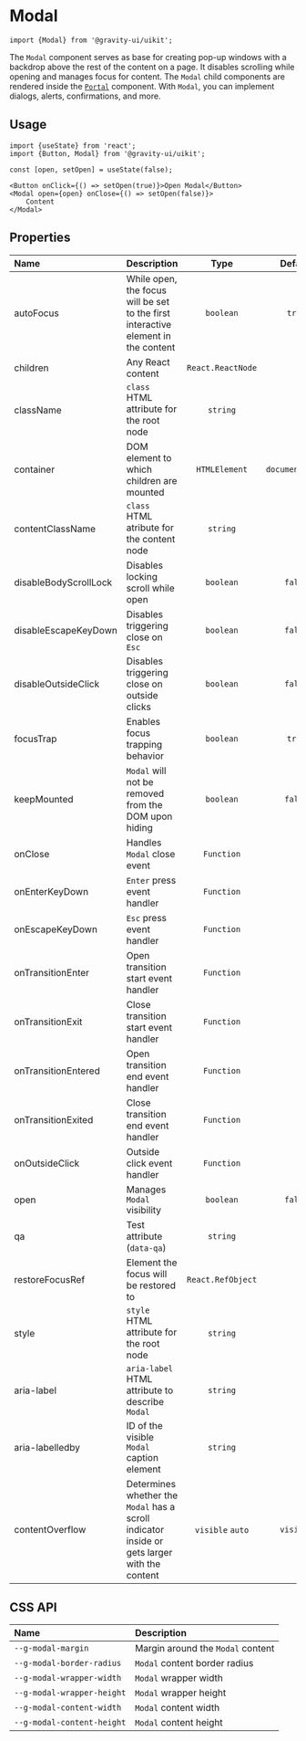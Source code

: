 <!--GITHUB_BLOCK-->

# Modal

<!--/GITHUB_BLOCK-->

```tsx
import {Modal} from '@gravity-ui/uikit';
```

The `Modal` component serves as base for creating pop-up windows with a backdrop above the rest of the content on a page.
It disables scrolling while opening and manages focus for content. The `Modal` child components are rendered inside the [`Portal`](../Portal) component.
With `Modal`, you can implement dialogs, alerts, confirmations, and more.

## Usage

```tsx
import {useState} from 'react';
import {Button, Modal} from '@gravity-ui/uikit';

const [open, setOpen] = useState(false);

<Button onClick={() => setOpen(true)}>Open Modal</Button>
<Modal open={open} onClose={() => setOpen(false)}>
    Content
</Modal>
```

## Properties

| Name                  | Description                                                                                  |       Type        |     Default     |
| :-------------------- | :------------------------------------------------------------------------------------------- | :---------------: | :-------------: |
| autoFocus             | While open, the focus will be set to the first interactive element in the content            |     `boolean`     |     `true`      |
| children              | Any React content                                                                            | `React.ReactNode` |                 |
| className             | `class` HTML attribute for the root node                                                     |     `string`      |                 |
| container             | DOM element to which children are mounted                                                    |   `HTMLElement`   | `document.body` |
| contentClassName      | `class` HTML atribute for the content node                                                   |     `string`      |                 |
| disableBodyScrollLock | Disables locking scroll while open                                                           |     `boolean`     |     `false`     |
| disableEscapeKeyDown  | Disables triggering close on `Esc`                                                           |     `boolean`     |     `false`     |
| disableOutsideClick   | Disables triggering close on outside clicks                                                  |     `boolean`     |     `false`     |
| focusTrap             | Enables focus trapping behavior                                                              |     `boolean`     |     `true`      |
| keepMounted           | `Modal` will not be removed from the DOM upon hiding                                         |     `boolean`     |     `false`     |
| onClose               | Handles `Modal` close event                                                                  |    `Function`     |                 |
| onEnterKeyDown        | `Enter` press event handler                                                                  |    `Function`     |                 |
| onEscapeKeyDown       | `Esc` press event handler                                                                    |    `Function`     |                 |
| onTransitionEnter     | Open transition start event handler                                                          |    `Function`     |                 |
| onTransitionExit      | Close transition start event handler                                                         |    `Function`     |                 |
| onTransitionEntered   | Open transition end event handler                                                            |    `Function`     |                 |
| onTransitionExited    | Close transition end event handler                                                           |    `Function`     |                 |
| onOutsideClick        | Outside click event handler                                                                  |    `Function`     |                 |
| open                  | Manages `Modal` visibility                                                                   |     `boolean`     |     `false`     |
| qa                    | Test attribute (`data-qa`)                                                                   |     `string`      |                 |
| restoreFocusRef       | Element the focus will be restored to                                                        | `React.RefObject` |                 |
| style                 | `style` HTML attribute for the root node                                                     |     `string`      |                 |
| aria-label            | `aria-label` HTML attribute to describe `Modal`                                              |     `string`      |                 |
| aria-labelledby       | ID of the visible `Modal` caption element                                                    |     `string`      |                 |
| contentOverflow       | Determines whether the `Modal` has a scroll indicator inside or gets larger with the content | `visible` `auto`  |    `visible`    |

## CSS API

| Name                       | Description                       |
| :------------------------- | :-------------------------------- |
| `--g-modal-margin`         | Margin around the `Modal` content |
| `--g-modal-border-radius`  | `Modal` content border radius     |
| `--g-modal-wrapper-width`  | `Modal` wrapper width             |
| `--g-modal-wrapper-height` | `Modal` wrapper height            |
| `--g-modal-content-width`  | `Modal` content width             |
| `--g-modal-content-height` | `Modal` content height            |
